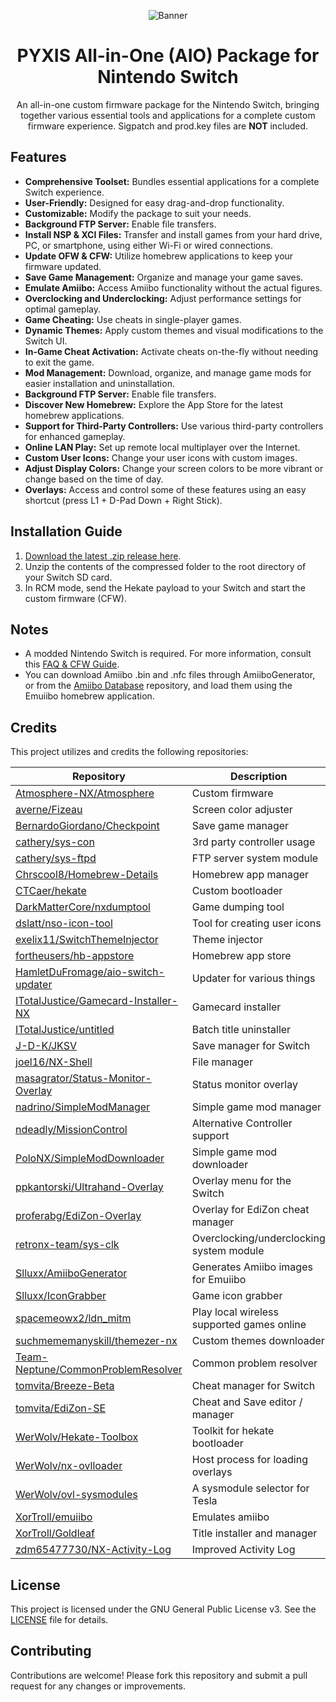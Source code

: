 <div align="center">

  ![Banner](https://i.imgur.com/uvJaSlN.png)

  # PYXIS All-in-One (AIO) Package for Nintendo Switch

  An all-in-one custom firmware package for the Nintendo Switch, bringing together various essential tools and applications for a complete custom firmware experience. Sigpatch and prod.key files are **NOT** included.

</div>

## Features

- **Comprehensive Toolset:** Bundles essential applications for a complete Switch experience.
- **User-Friendly:** Designed for easy drag-and-drop functionality.
- **Customizable:** Modify the package to suit your needs.
- **Background FTP Server:** Enable file transfers.
- **Install NSP & XCI Files:** Transfer and install games from your hard drive, PC, or smartphone, using either Wi-Fi or wired connections.
- **Update OFW & CFW:** Utilize homebrew applications to keep your firmware updated.
- **Save Game Management:** Organize and manage your game saves.
- **Emulate Amiibo:** Access Amiibo functionality without the actual figures.
- **Overclocking and Underclocking:** Adjust performance settings for optimal gameplay.
- **Game Cheating:** Use cheats in single-player games.
- **Dynamic Themes:** Apply custom themes and visual modifications to the Switch UI.
- **In-Game Cheat Activation:** Activate cheats on-the-fly without needing to exit the game.
- **Mod Management:** Download, organize, and manage game mods for easier installation and uninstallation.
- **Background FTP Server:** Enable file transfers.
- **Discover New Homebrew:** Explore the App Store for the latest homebrew applications.
- **Support for Third-Party Controllers:** Use various third-party controllers for enhanced gameplay.
- **Online LAN Play:** Set up remote local multiplayer over the Internet.
- **Custom User Icons:** Change your user icons with custom images.
- **Adjust Display Colors:** Change your screen colors to be more vibrant or change based on the time of day.
- **Overlays:** Access and control some of these features using an easy shortcut (press L1 + D-Pad Down + Right Stick).

## Installation Guide

1. [Download the latest .zip release here](https://github.com/MentalBlank/PYXIS/releases/latest).
2. Unzip the contents of the compressed folder to the root directory of your Switch SD card.
3. In RCM mode, send the Hekate payload to your Switch and start the custom firmware (CFW).

## Notes

- A modded Nintendo Switch is required. For more information, consult this [FAQ & CFW Guide](https://switch.hacks.guide/).
- You can download Amiibo .bin and .nfc files through AmiiboGenerator, or from the [Amiibo Database](https://github.com/AmiiboDB/Amiibo) repository, and load them using the Emuiibo homebrew application.

## Credits

This project utilizes and credits the following repositories:

| Repository | Description |
|------------|-------------|
| [Atmosphere-NX/Atmosphere](https://github.com/Atmosphere-NX/Atmosphere) | Custom firmware |
| [averne/Fizeau](https://github.com/averne/Fizeau) | Screen color adjuster |
| [BernardoGiordano/Checkpoint](https://github.com/BernardoGiordano/Checkpoint) | Save game manager |
| [cathery/sys-con](https://github.com/cathery/sys-con) | 3rd party controller usage |
| [cathery/sys-ftpd](https://github.com/cathery/sys-ftpd) | FTP server system module |
| [Chrscool8/Homebrew-Details](https://github.com/Chrscool8/Homebrew-Details) | Homebrew app manager |
| [CTCaer/hekate](https://github.com/CTCaer/hekate) | Custom bootloader |
| [DarkMatterCore/nxdumptool](https://github.com/DarkMatterCore/nxdumptool) | Game dumping tool |
| [dslatt/nso-icon-tool](https://github.com/dslatt/nso-icon-tool) | Tool for creating user icons |
| [exelix11/SwitchThemeInjector](https://github.com/exelix11/SwitchThemeInjector) | Theme injector |
| [fortheusers/hb-appstore](https://github.com/fortheusers/hb-appstore) | Homebrew app store |
| [HamletDuFromage/aio-switch-updater](https://github.com/HamletDuFromage/aio-switch-updater) | Updater for various things |
| [ITotalJustice/Gamecard-Installer-NX](https://github.com/ITotalJustice/Gamecard-Installer-NX) | Gamecard installer |
| [ITotalJustice/untitled](https://github.com/ITotalJustice/untitled) | Batch title uninstaller |
| [J-D-K/JKSV](https://github.com/J-D-K/JKSV) | Save manager for Switch |
| [joel16/NX-Shell](https://github.com/joel16/NX-Shell) | File manager |
| [masagrator/Status-Monitor-Overlay](https://github.com/masagrator/Status-Monitor-Overlay) | Status monitor overlay |
| [nadrino/SimpleModManager](https://github.com/nadrino/SimpleModManager) | Simple game mod manager |
| [ndeadly/MissionControl](https://github.com/ndeadly/MissionControl) | Alternative Controller support |
| [PoloNX/SimpleModDownloader](https://github.com/PoloNX/SimpleModDownloader) | Simple game mod downloader |
| [ppkantorski/Ultrahand-Overlay](https://github.com/ppkantorski/Ultrahand-Overlay) | Overlay menu for the Switch |
| [proferabg/EdiZon-Overlay](https://github.com/proferabg/EdiZon-Overlay) | Overlay for EdiZon cheat manager |
| [retronx-team/sys-clk](https://github.com/retronx-team/sys-clk) | Overclocking/underclocking system module |
| [Slluxx/AmiiboGenerator](https://github.com/Slluxx/AmiiboGenerator) | Generates Amiibo images for Emuiibo |
| [Slluxx/IconGrabber](https://github.com/Slluxx/IconGrabber) | Game icon grabber |
| [spacemeowx2/ldn_mitm](https://github.com/spacemeowx2/ldn_mitm) | Play local wireless supported games online |
| [suchmememanyskill/themezer-nx](https://github.com/suchmememanyskill/themezer-nx) | Custom themes downloader |
| [Team-Neptune/CommonProblemResolver](https://github.com/Team-Neptune/CommonProblemResolver) | Common problem resolver |
| [tomvita/Breeze-Beta](https://github.com/tomvita/Breeze-Beta) | Cheat manager for Switch |
| [tomvita/EdiZon-SE](https://github.com/tomvita/EdiZon-SE) | Cheat and Save editor / manager |
| [WerWolv/Hekate-Toolbox](https://github.com/WerWolv/Hekate-Toolbox) | Toolkit for hekate bootloader |
| [WerWolv/nx-ovlloader](https://github.com/WerWolv/nx-ovlloader) | Host process for loading overlays |
| [WerWolv/ovl-sysmodules](https://github.com/WerWolv/ovl-sysmodules) | A sysmodule selector for Tesla |
| [XorTroll/emuiibo](https://github.com/XorTroll/emuiibo) | Emulates amiibo |
| [XorTroll/Goldleaf](https://github.com/XorTroll/Goldleaf) | Title installer and manager |
| [zdm65477730/NX-Activity-Log](https://github.com/zdm65477730/NX-Activity-Log) | Improved Activity Log |

## License

This project is licensed under the GNU General Public License v3. See the [LICENSE](LICENSE) file for details.

## Contributing

Contributions are welcome! Please fork this repository and submit a pull request for any changes or improvements.

